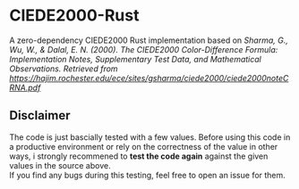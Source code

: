 # CIEDE2000-Rust
A zero-dependency CIEDE2000 Rust implementation based on _Sharma, G., Wu, W., & Dalal, E. N. (2000). The CIEDE2000 Color-Difference Formula: Implementation Notes, Supplementary Test Data, and Mathematical Observations. Retrieved from https://hajim.rochester.edu/ece/sites/gsharma/ciede2000/ciede2000noteCRNA.pdf_

## Disclaimer
The code is just bascially tested with a few values. Before using this code in a productive environment or rely on the correctness of the value in other ways, i strongly recommened to **test the code again** against the given values in the source above.  
If you find any bugs during this testing, feel free to open an issue for them. 
